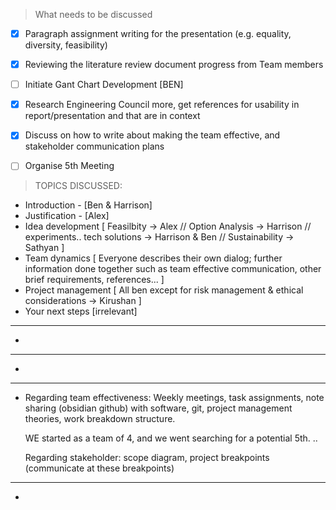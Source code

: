 > What needs to be discussed

- [x] Paragraph assignment writing for the presentation (e.g. equality, diversity, feasibility)
- [x] Reviewing the literature review document progress from Team members
- [ ] Initiate Gant Chart Development [BEN]
- [x] Research Engineering Council more, get references for usability in report/presentation and that are in context
- [x] Discuss on how to write about making the team effective, and stakeholder communication plans
- [ ] Organise 5th Meeting


> TOPICS DISCUSSED:

* Introduction - [Ben & Harrison]
* Justification - [Alex]
* Idea development [ Feasilbity -> Alex // Option Analysis -> Harrison // experiments.. tech solutions -> Harrison & Ben // Sustainability -> Sathyan ]
* Team dynamics [ Everyone describes their own dialog; further information done together such as team effective communication, other brief requirements, references... ]
* Project management [ All ben except for risk management & ethical considerations -> Kirushan ]
* Your next steps [irrelevant]

---
* 

---
* 

---
* Regarding team effectiveness: Weekly meetings, task assignments, note sharing (obsidian github) with software, git, project management theories, work breakdown structure.

  WE started as a team of 4, and we went searching for a potential 5th. ..

  Regarding stakeholder: scope diagram, project breakpoints (communicate at these breakpoints) 

---
* 
